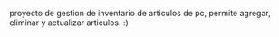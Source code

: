 proyecto de gestion de inventario de articulos de pc, permite agregar, eliminar y actualizar articulos. :)
